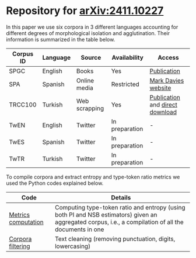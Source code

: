 # Repository for [arXiv:2411.10227](https://arxiv.org/abs/2411.10227)

In this paper we use six corpora in 3 different languages accounting for different degrees of morphological isolation and agglutination. Their information is summarized in the table below.

| Corpus ID | Language | Source | Availability | Access |
|----------|----------|----------|----------|----------|
| SPGC    | English    | Books    | Yes    | [Publication](https://doi.org/10.3390/e22010126)    |
| SPA    | Spanish    | Online media    | Restricted    | [Mark Davies website](https://www.corpusdelespanol.org/web-dial/)    |
| TRCC100    | Turkish    | Web scrapping    | Yes    | [Publication](https://aclanthology.org/2020.acl-main.747/) and [direct download](https://metatext.io/datasets/cc100-turkish)    |
| TwEN    | English    | Twitter    | In preparation    | -    |
| TwES    | Spanish    | Twitter    | In preparation    | -    |
| TwTR    | Turkish    | Twitter    | In preparation    | -    |

To compile corpora and extract entropy and type-token ratio metrics we used the Python codes explained below.

| Code | Details |
|----------|----------|
| [Metrics computation](corpora__analysis_general.py)    | Computing type-token ratio and entropy (using both PI and NSB estimators) given an aggregated corpus, i.e., a compilation of all the documents in one   |
| [Corpora filtering](function_text_clean.py)    | Text cleaning (removing punctuation, digits, lowercasing)   |



